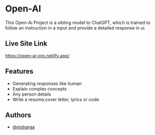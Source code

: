 # Open-AI

This Open-Ai Project is a sibling model to ChatGPT, which is trained to follow an instruction in a input and provide a detailed response in ui.

## Live Site Link

https://open-ai-pro.netlify.app/

## Features

- Generating responses like human
- Explain complex concepts
- Any person details
- Write a resume,cover letter, lyrics or code

## Authors

- [@nisharga](https://www.https://github.com/nisharga)
